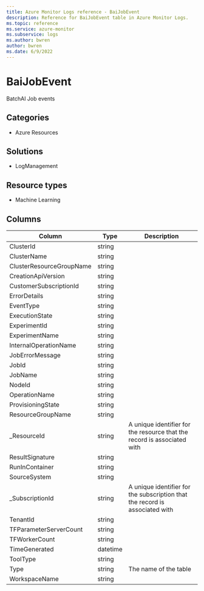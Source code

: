 ```yaml
---
title: Azure Monitor Logs reference - BaiJobEvent
description: Reference for BaiJobEvent table in Azure Monitor Logs.
ms.topic: reference
ms.service: azure-monitor
ms.subservice: logs
ms.author: bwren
author: bwren
ms.date: 6/9/2022
---
```


# BaiJobEvent

 BatchAI Job events

## Categories

- Azure Resources
## Solutions

- LogManagement
## Resource types

- Machine Learning




## Columns

| Column | Type | Description |
| --- | --- | --- |
| ClusterId | string |  |
| ClusterName | string |  |
| ClusterResourceGroupName | string |  |
| CreationApiVersion | string |  |
| CustomerSubscriptionId | string |  |
| ErrorDetails | string |  |
| EventType | string |  |
| ExecutionState | string |  |
| ExperimentId | string |  |
| ExperimentName | string |  |
| InternalOperationName | string |  |
| JobErrorMessage | string |  |
| JobId | string |  |
| JobName | string |  |
| NodeId | string |  |
| OperationName | string |  |
| ProvisioningState | string |  |
| ResourceGroupName | string |  |
| _ResourceId | string | A unique identifier for the resource that the record is associated with |
| ResultSignature | string |  |
| RunInContainer | string |  |
| SourceSystem | string |  |
| _SubscriptionId | string | A unique identifier for the subscription that the record is associated with |
| TenantId | string |  |
| TFParameterServerCount | string |  |
| TFWorkerCount | string |  |
| TimeGenerated | datetime |  |
| ToolType | string |  |
| Type | string | The name of the table |
| WorkspaceName | string |  |
